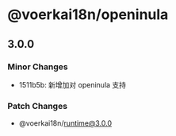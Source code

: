 # @voerkai18n/openinula

## 3.0.0

### Minor Changes

- 1511b5b: 新增加对 openinula 支持

### Patch Changes

- @voerkai18n/runtime@3.0.0

